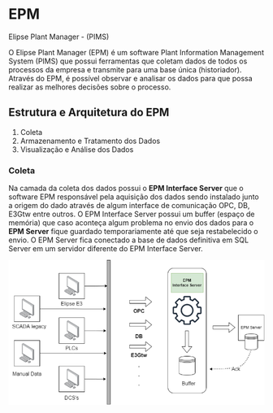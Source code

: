 # EPM
Elipse Plant Manager - (PIMS)

O Elipse Plant Manager (EPM) é um software Plant Information Management System (PIMS) que possui ferramentas que coletam dados de todos os processos da empresa e transmite para uma base única (historiador). Através do EPM, é possível observar e analisar os dados para que possa realizar as melhores decisões sobre o processo. 

## Estrutura e Arquitetura do EPM


1. Coleta
2. Armazenamento e Tratamento dos Dados
3. Visualização e Análise dos Dados

### Coleta

Na camada da coleta dos dados possui o **EPM Interface Server** que o software EPM responsável pela aquisição dos dados sendo instalado junto a origem do dado através de algum interface de comunicação OPC, DB, E3Gtw entre outros. O EPM Interface Server possui um buffer (espaço de memória) que caso aconteça algum problema no envio dos dados para o **EPM Server** fique guardado temporariamente até que seja restabelecido o envio. O EPM Server fica conectado a base de dados definitiva em SQL Server em um servidor diferente do EPM Interface Server. 

![alt-text](https://github.com/kaikecc/EPM/blob/main/img/Fluxo%20de%20Dados.png)